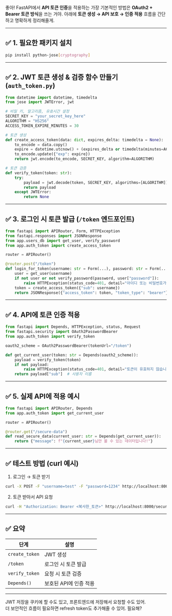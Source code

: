 좋아! FastAPI에서 **API 토큰 인증**을 적용하는 가장 기본적인 방법은 **OAuth2 + Bearer 토큰 방식**을 쓰는 거야. 아래에 **토큰 생성 → API 보호 → 인증 적용** 흐름을 간단하고 명확하게 정리해줄게.

---

## ✅ 1. 필요한 패키지 설치

```bash
pip install python-jose[cryptography]
```

---

## ✅ 2. JWT 토큰 생성 & 검증 함수 만들기 (`auth_token.py`)

```python
from datetime import datetime, timedelta
from jose import JWTError, jwt

# 비밀 키, 알고리즘, 유효시간 설정
SECRET_KEY = "your_secret_key_here"
ALGORITHM = "HS256"
ACCESS_TOKEN_EXPIRE_MINUTES = 30

# 토큰 생성
def create_access_token(data: dict, expires_delta: timedelta = None):
    to_encode = data.copy()
    expire = datetime.utcnow() + (expires_delta or timedelta(minutes=ACCESS_TOKEN_EXPIRE_MINUTES))
    to_encode.update({"exp": expire})
    return jwt.encode(to_encode, SECRET_KEY, algorithm=ALGORITHM)

# 토큰 검증
def verify_token(token: str):
    try:
        payload = jwt.decode(token, SECRET_KEY, algorithms=[ALGORITHM])
        return payload
    except JWTError:
        return None
```

---

## ✅ 3. 로그인 시 토큰 발급 (`/token` 엔드포인트)

```python
from fastapi import APIRouter, Form, HTTPException
from fastapi.responses import JSONResponse
from app.users_db import get_user, verify_password
from app.auth_token import create_access_token

router = APIRouter()

@router.post("/token")
def login_for_token(username: str = Form(...), password: str = Form(...)):
    user = get_user(username)
    if not user or not verify_password(password, user["password"]):
        raise HTTPException(status_code=401, detail="아이디 또는 비밀번호가 틀립니다.")
    token = create_access_token({"sub": username})
    return JSONResponse({"access_token": token, "token_type": "bearer"})
```

---

## ✅ 4. API에 토큰 인증 적용

```python
from fastapi import Depends, HTTPException, status, Request
from fastapi.security import OAuth2PasswordBearer
from app.auth_token import verify_token

oauth2_scheme = OAuth2PasswordBearer(tokenUrl="/token")

def get_current_user(token: str = Depends(oauth2_scheme)):
    payload = verify_token(token)
    if not payload:
        raise HTTPException(status_code=401, detail="토큰이 유효하지 않습니다.")
    return payload["sub"]  # 사용자 이름
```

---

## ✅ 5. 실제 API에 적용 예시

```python
from fastapi import APIRouter, Depends
from app.auth_token import get_current_user

router = APIRouter()

@router.get("/secure-data")
def read_secure_data(current_user: str = Depends(get_current_user)):
    return {"message": f"{current_user}님만 볼 수 있는 데이터입니다!"}
```

---

## ✅ 테스트 방법 (curl 예시)

1. 로그인 → 토큰 받기

```bash
curl -X POST -F "username=test" -F "password=1234" http://localhost:8000/token
```

2. 토큰 받아서 API 요청

```bash
curl -H "Authorization: Bearer <복사한_토큰>" http://localhost:8000/secure-data
```

---

## ✅ 요약

| 단계          | 설명                           |
|---------------|--------------------------------|
| `create_token`| JWT 생성                        |
| `/token`      | 로그인 시 토큰 발급             |
| `verify_token`| 요청 시 토큰 검증               |
| `Depends()`   | 보호된 API에 인증 적용          |

---

JWT 저장을 쿠키에 할 수도 있고, 프론트엔드에 저장해서 요청할 수도 있어.  
더 보안적인 흐름이 필요하면 refresh token도 추가해줄 수 있어. 필요해?